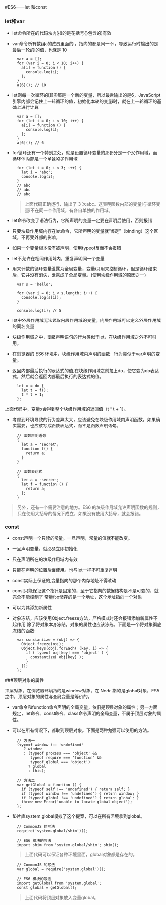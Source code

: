 #ES6——let 和const

### let和var ###

- let命令所在的代码块内(指的是花括号{}包含的)有效 

- var命令所有数组a的成员里面的i，指向的都是同一个i，导致运行时输出的是最后一轮的i的值，也就是 10

		var a = [];
		for (var i = 0; i < 10; i++) {
		  a[i] = function () {
		    console.log(i);
		  };
		}
		a[6](); // 10

- let则每一次循环的i其实都是一个新的变量，所以最后输出的是6，JavaScript 引擎内部会记住上一轮循环的值，初始化本轮的变量i时，就在上一轮循环的基础上进行计算

		var a = [];
		for (let i = 0; i < 10; i++) {
		  a[i] = function () {
		    console.log(i);
		  };
		}
		a[6](); // 6

- for循环还有一个特别之处，就是设置循环变量的那部分是一个父作用域，而循环体内部是一个单独的子作用域

		for (let i = 0; i < 3; i++) {
		  let i = 'abc';
		  console.log(i);
		}
		// abc
		// abc
		// abc
	>上面代码正确运行，输出了 3 次abc。这表明函数内部的变量i与循环变量i不在同一个作用域，有各自单独的作用域。

- let命令改变了语法行为，它所声明的变量一定要在声明后使用，否则报错

- 只要块级作用域内存在let命令，它所声明的变量就“绑定”（binding）这个区域，不再受外部的影响。

- 如果一个变量根本没有被声明，使用typeof反而不会报错

- let不允许在相同作用域内，重复声明同一个变量

- 用来计数的循环变量泄露为全局变量，变量i只用来控制循环，但是循环结束后，它并没有消失，泄露成了全局变量。(使用块级作用域的原因之一)

		var s = 'hello';
		
		for (var i = 0; i < s.length; i++) {
		  console.log(s[i]);
		}
		
		console.log(i); // 5

- let中外层作用域无法读取内层作用域的变量，内层作用域可以定义外层作用域的同名变量

- 块级作用域之中，函数声明语句的行为类似于let，在块级作用域之外不可引用。

- 在浏览器的 ES6 环境中，块级作用域内声明的函数，行为类似于var声明的变量。

- 返回内部最后执行的表达式的值,在块级作用域之前加上do，使它变为do表达式，然后就会返回内部最后执行的表达式的值。

		let x = do {
		  let t = f();
		  t * t + 1;
		};
上面代码中，变量x会得到整个块级作用域的返回值（t * t + 1）。

		
- 考虑到环境导致的行为差异太大，应该避免在块级作用域内声明函数。如果确实需要，也应该写成函数表达式，而不是函数声明语句。

		// 函数声明语句
		{
		  let a = 'secret';
		  function f() {
		    return a;
		  }
		}
		
		// 函数表达式
		{
		  let a = 'secret';
		  let f = function () {
		    return a;
		  };
		}

>另外，还有一个需要注意的地方。ES6 的块级作用域允许声明函数的规则，只在使用大括号的情况下成立，如果没有使用大括号，就会报错。


### const ###

- const声明一个只读的常量。一旦声明，常量的值就不能改变。

- 一旦声明变量，就必须立即初始化

- 只在声明所在的块级作用域内有效

- 只能在声明的位置后面使用。也与let一样不可重复声明

- const实际上保证的,变量指向的那个内存地址不得改动

- const只能保证这个指针是固定的，至于它指向的数据结构是不是可变的，就完全不能控制了
常量foo储存的是一个地址，这个地址指向一个对象
- 可以为其添加新属性

- 对象冻结，应该使用Object.freeze方法，严格模式时还会报错添加新属性不起作用
除了将对象本身冻结，对象的属性也应该冻结。下面是一个将对象彻底冻结的函数:

		var constantize = (obj) => {
		  Object.freeze(obj);
		  Object.keys(obj).forEach( (key, i) => {
		    if ( typeof obj[key] === 'object' ) {
		      constantize( obj[key] );
		    }
		  });
		};

###顶层对象的属性

顶层对象，在浏览器环境指的是window对象，在 Node 指的是global对象。ES5 之中，顶层对象的属性与全局变量是等价的。

- var命令和function命令声明的全局变量，依旧是顶层对象的属性；另一方面规定，let命令、const命令、class命令声明的全局变量，不属于顶层对象的属性。


- 可以在所有情况下，都取到顶层对象。下面是两种勉强可以使用的方法。

		// 方法一
		(typeof window !== 'undefined'
		   ? window
		   : (typeof process === 'object' &&
		      typeof require === 'function' &&
		      typeof global === 'object')
		     ? global
		     : this);
		
		// 方法二
		var getGlobal = function () {
		  if (typeof self !== 'undefined') { return self; }
		  if (typeof window !== 'undefined') { return window; }
		  if (typeof global !== 'undefined') { return global; }
		  throw new Error('unable to locate global object');
		};

- 垫片库system.global模拟了这个提案，可以在所有环境拿到global。

		// CommonJS 的写法
		require('system.global/shim')();
		
		// ES6 模块的写法
		import shim from 'system.global/shim'; shim();

	>上面代码可以保证各种环境里面，global对象都是存在的。
	
		// CommonJS 的写法
		var global = require('system.global')();
		
		// ES6 模块的写法
		import getGlobal from 'system.global';
		const global = getGlobal();

	>上面代码将顶层对象放入变量global。

